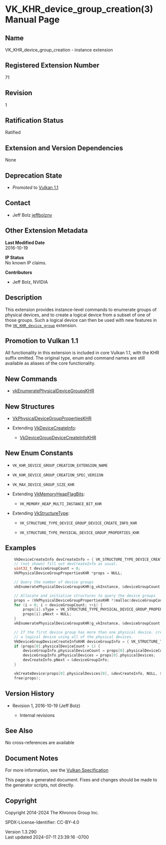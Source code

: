 # VK_KHR_device_group_creation(3) Manual Page

## Name

VK_KHR_device_group_creation - instance extension



## <a href="#_registered_extension_number" class="anchor"></a>Registered Extension Number

71

## <a href="#_revision" class="anchor"></a>Revision

1

## <a href="#_ratification_status" class="anchor"></a>Ratification Status

Ratified

## <a href="#_extension_and_version_dependencies" class="anchor"></a>Extension and Version Dependencies

None

## <a href="#_deprecation_state" class="anchor"></a>Deprecation State

- *Promoted* to <a
  href="https://registry.khronos.org/vulkan/specs/1.3-extensions/html/vkspec.html#versions-1.1-promotions"
  target="_blank" rel="noopener">Vulkan 1.1</a>

## <a href="#_contact" class="anchor"></a>Contact

- Jeff Bolz <a
  href="https://github.com/KhronosGroup/Vulkan-Docs/issues/new?body=%5BVK_KHR_device_group_creation%5D%20@jeffbolznv%0A*Here%20describe%20the%20issue%20or%20question%20you%20have%20about%20the%20VK_KHR_device_group_creation%20extension*"
  target="_blank" rel="nofollow noopener"><em></em>jeffbolznv</a>

## <a href="#_other_extension_metadata" class="anchor"></a>Other Extension Metadata

**Last Modified Date**  
2016-10-19

**IP Status**  
No known IP claims.

**Contributors**  
- Jeff Bolz, NVIDIA

## <a href="#_description" class="anchor"></a>Description

This extension provides instance-level commands to enumerate groups of
physical devices, and to create a logical device from a subset of one of
those groups. Such a logical device can then be used with new features
in the [`VK_KHR_device_group`](VK_KHR_device_group.html) extension.

## <a href="#_promotion_to_vulkan_1_1" class="anchor"></a>Promotion to Vulkan 1.1

All functionality in this extension is included in core Vulkan 1.1, with
the KHR suffix omitted. The original type, enum and command names are
still available as aliases of the core functionality.

## <a href="#_new_commands" class="anchor"></a>New Commands

- [vkEnumeratePhysicalDeviceGroupsKHR](https://registry.khronos.org/vulkan/specs/1.3-extensions/man/html/vkEnumeratePhysicalDeviceGroupsKHR.html)

## <a href="#_new_structures" class="anchor"></a>New Structures

- [VkPhysicalDeviceGroupPropertiesKHR](https://registry.khronos.org/vulkan/specs/1.3-extensions/man/html/VkPhysicalDeviceGroupPropertiesKHR.html)

- Extending [VkDeviceCreateInfo](https://registry.khronos.org/vulkan/specs/1.3-extensions/man/html/VkDeviceCreateInfo.html):

  - [VkDeviceGroupDeviceCreateInfoKHR](https://registry.khronos.org/vulkan/specs/1.3-extensions/man/html/VkDeviceGroupDeviceCreateInfoKHR.html)

## <a href="#_new_enum_constants" class="anchor"></a>New Enum Constants

- `VK_KHR_DEVICE_GROUP_CREATION_EXTENSION_NAME`

- `VK_KHR_DEVICE_GROUP_CREATION_SPEC_VERSION`

- `VK_MAX_DEVICE_GROUP_SIZE_KHR`

- Extending [VkMemoryHeapFlagBits](https://registry.khronos.org/vulkan/specs/1.3-extensions/man/html/VkMemoryHeapFlagBits.html):

  - `VK_MEMORY_HEAP_MULTI_INSTANCE_BIT_KHR`

- Extending [VkStructureType](https://registry.khronos.org/vulkan/specs/1.3-extensions/man/html/VkStructureType.html):

  - `VK_STRUCTURE_TYPE_DEVICE_GROUP_DEVICE_CREATE_INFO_KHR`

  - `VK_STRUCTURE_TYPE_PHYSICAL_DEVICE_GROUP_PROPERTIES_KHR`

## <a href="#_examples" class="anchor"></a>Examples

``` c
    VkDeviceCreateInfo devCreateInfo = { VK_STRUCTURE_TYPE_DEVICE_CREATE_INFO };
    // (not shown) fill out devCreateInfo as usual.
    uint32_t deviceGroupCount = 0;
    VkPhysicalDeviceGroupPropertiesKHR *props = NULL;

    // Query the number of device groups
    vkEnumeratePhysicalDeviceGroupsKHR(g_vkInstance, &deviceGroupCount, NULL);

    // Allocate and initialize structures to query the device groups
    props = (VkPhysicalDeviceGroupPropertiesKHR *)malloc(deviceGroupCount*sizeof(VkPhysicalDeviceGroupPropertiesKHR));
    for (i = 0; i < deviceGroupCount; ++i) {
        props[i].sType = VK_STRUCTURE_TYPE_PHYSICAL_DEVICE_GROUP_PROPERTIES_KHR;
        props[i].pNext = NULL;
    }
    vkEnumeratePhysicalDeviceGroupsKHR(g_vkInstance, &deviceGroupCount, props);

    // If the first device group has more than one physical device. create
    // a logical device using all of the physical devices.
    VkDeviceGroupDeviceCreateInfoKHR deviceGroupInfo = { VK_STRUCTURE_TYPE_DEVICE_GROUP_DEVICE_CREATE_INFO_KHR };
    if (props[0].physicalDeviceCount > 1) {
        deviceGroupInfo.physicalDeviceCount = props[0].physicalDeviceCount;
        deviceGroupInfo.pPhysicalDevices = props[0].physicalDevices;
        devCreateInfo.pNext = &deviceGroupInfo;
    }

    vkCreateDevice(props[0].physicalDevices[0], &devCreateInfo, NULL, &g_vkDevice);
    free(props);
```

## <a href="#_version_history" class="anchor"></a>Version History

- Revision 1, 2016-10-19 (Jeff Bolz)

  - Internal revisions

## <a href="#_see_also" class="anchor"></a>See Also

No cross-references are available

## <a href="#_document_notes" class="anchor"></a>Document Notes

For more information, see the <a
href="https://registry.khronos.org/vulkan/specs/1.3-extensions/html/vkspec.html#VK_KHR_device_group_creation"
target="_blank" rel="noopener">Vulkan Specification</a>

This page is a generated document. Fixes and changes should be made to
the generator scripts, not directly.

## <a href="#_copyright" class="anchor"></a>Copyright

Copyright 2014-2024 The Khronos Group Inc.

SPDX-License-Identifier: CC-BY-4.0

Version 1.3.290  
Last updated 2024-07-11 23:39:16 -0700
